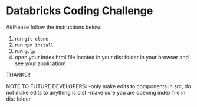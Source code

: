 # Databricks Coding Challenge

##Please follow the instructions below:
1. run `git clone`
2. run `npm install`
3. run `gulp`
4. open your index.html file located in your dist folder in your browser and see your application!

THANKS!!


NOTE TO FUTURE DEVELOPERS:
-only make edits to components in src, do not make edits to anything is dist
-make sure you are opening index file in dist folder

